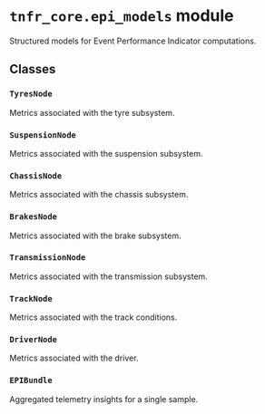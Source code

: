 # `tnfr_core.epi_models` module
Structured models for Event Performance Indicator computations.

## Classes
### `TyresNode`
Metrics associated with the tyre subsystem.

### `SuspensionNode`
Metrics associated with the suspension subsystem.

### `ChassisNode`
Metrics associated with the chassis subsystem.

### `BrakesNode`
Metrics associated with the brake subsystem.

### `TransmissionNode`
Metrics associated with the transmission subsystem.

### `TrackNode`
Metrics associated with the track conditions.

### `DriverNode`
Metrics associated with the driver.

### `EPIBundle`
Aggregated telemetry insights for a single sample.

